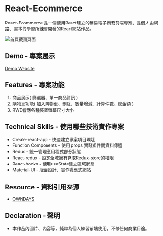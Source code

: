 # React-Ecommerce

React-Ecommerce 是一個使用React建立的簡易電子商務前端專案，是個人由網路、書本的學習所練習開發的React網站作品。

![首頁截圖頁面](https://github.com/gn00667340/react-ecommerce/tree/master/src/assets/React-Ecommerce.gif)

## Demo - 專案展示

[Demo Website](https://gn00667340.github.io/react-ecommerce/)

## Features - 專案功能

  1. 商品展示( 篩選器、單一商品資訊 )
  2. 購物車功能( 加入購物車、刪除、數量增減、計算件數、總金額 )
  3. RWD響應各種裝置螢幕尺寸大小

## Technical Skills - 使用哪些技術實作專案

- Create-react-app - 快速建立專案項目環境
- Function Components - 使用 props 實踐組件間資料傳遞
- Redux - 統一管理應用程式部分狀態
- React-redux - 設定全域擁有存取Redux-store的權限
- React-hooks - 使用useState建立區域狀態
- Material-UI - 版面設計、實作響應式網站

## Resource - 資料引用來源

- [OWNDAYS](https://www.owndays.com/tw/zh_tw)

## Declaration - 聲明

- 本作品內圖片、內容等，純粹為個人練習前端使用，不做任何商業用途。
